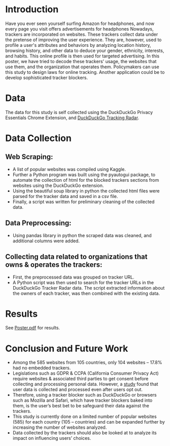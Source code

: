 ﻿# Introduction
Have you ever seen yourself surfing Amazon for headphones, and now every page you visit offers advertisements for headphones
Nowadays, trackers are incorporated on websites. These trackers collect data under the pretense of improving the user experience. They are, however, used to profile a user's attributes and behaviors by analyzing location history, browsing history, and other data to deduce your gender, ethnicity, interests, and habits.
This online profile is then used for targeted advertising.
In this poster, we have tried to decode these trackers' usage, the websites that use them, and the organization that operates them.
Policymakers can use this study to design laws for online tracking. Another application could be to develop sophisticated tracker blockers.

# Data
The data for this study is self collected using the DuckDuckGo Privacy Essentials Chrome Extension, and [DuckDuckGo Tracking Radar](https://github.com/duckduckgo/tracker-radar).

# Data Collection
## Web Scraping:
- A list of popular websites was compiled using Kaggle.
- Further a Python program was built using the pyautogui package, to automate the collection of html for the blocked trackers sections from websites  using the DuckDuckGo extension.
- Using the beautiful soup library in python the collected html files were parsed for the tracker data and saved in a csv file.
- Finally, a script was written for preliminary cleaning of the collected data.
## Data Preprocessing:
- Using pandas library in python the scraped data was cleaned, and additional columns were added.
## Collecting data related to organizations that owns & operates the trackers:
- First, the preprocessed data was grouped on tracker URL. 
- A Python script was then used to search for the tracker URLs in the DuckDuckGo Tracker Radar data. The script extracted information about the owners of each tracker, was then combined with the existing data.

# Results
See [Poster.pdf](https://github.com/k-lohani/state-of-online-tracking/blob/main/Poster.pdf) for results.

# Conclusion and Future Work
- Among the 585 websites from 105 countries, only 104 websites – 17.8% had no embedded trackers.
- Legislations such as GDPR & CCPA (California Consumer Privacy Act) require websites & associated third parties to get consent before collecting and processing personal data. However, a [study](https://arxiv.org/abs/2202.00885) found that user data is collected and processed even after users opt out.
- Therefore, using a tracker blocker such as DuckDuckGo or browsers such as Mozilla and Safari, which have tracker blockers baked into them, is the user’s best bet to be safeguard their data against the trackers.
- This study is currently done on a limited number of popular websites (585) for each country (105 – countries) and can be expanded further by increasing the number of websites analyzed.
- Data collected by the trackers should also be looked at to analyze its impact on influencing users’ choices.
